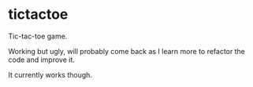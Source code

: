 # tictactoe

Tic-tac-toe game.

Working but ugly, will probably come back as I learn more to refactor the code and improve it.

It currently works though.
